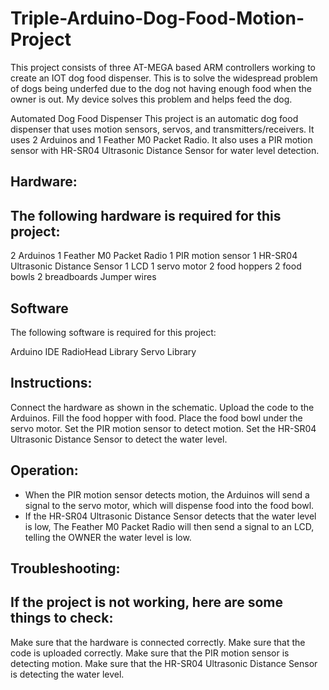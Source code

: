 # Triple-Arduino-Dog-Food-Motion-Project
This project consists of three AT-MEGA based ARM controllers working to create an IOT dog food dispenser. This is to solve the widespread problem of dogs being underfed due to the dog not having enough food when the owner is out. My device solves this problem and helps feed the dog.

Automated Dog Food Dispenser
This project is an automatic dog food dispenser that uses motion sensors, servos, and transmitters/receivers. It uses 2 Arduinos and 1 Feather M0 Packet Radio. It also uses a PIR motion sensor with HR-SR04 Ultrasonic Distance Sensor for water level detection.

Hardware:
----------
The following hardware is required for this project:
----------------------------------------------------
2 Arduinos
1 Feather M0 Packet Radio
1 PIR motion sensor
1 HR-SR04 Ultrasonic Distance Sensor
1 LCD
1 servo motor
2 food hoppers
2 food bowls
2 breadboards
Jumper wires

Software
---------
The following software is required for this project:

Arduino IDE
RadioHead Library
Servo Library

Instructions:
-------------
Connect the hardware as shown in the schematic.
Upload the code to the Arduinos.
Fill the food hopper with food.
Place the food bowl under the servo motor.
Set the PIR motion sensor to detect motion.
Set the HR-SR04 Ultrasonic Distance Sensor to detect the water level.

Operation:
----------
* When the PIR motion sensor detects motion, the Arduinos will send a signal to the servo motor, which will dispense food into the food bowl.
* If the HR-SR04 Ultrasonic Distance Sensor detects that the water level is low, The Feather M0 Packet Radio will then send a signal to an LCD, telling the OWNER the water level is low.

Troubleshooting:
----------------
If the project is not working, here are some things to check:
-------------------------------------------------------------
Make sure that the hardware is connected correctly.
Make sure that the code is uploaded correctly.
Make sure that the PIR motion sensor is detecting motion.
Make sure that the HR-SR04 Ultrasonic Distance Sensor is detecting the water level.
